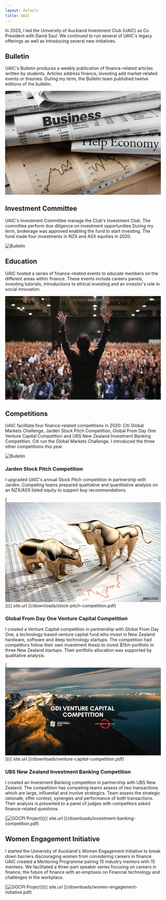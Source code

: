 ```yaml
---
layout: default
title: UAIC
---
```


In 2020, I led the University of Auckland Investment Club (UAIC) as Co President with David Saul. We continued to run several of UAIC's legacy offerings as well as introducing several new initiatives.

## Bulletin
UAIC's Bulletin produces a weekly publication of finance-related articles written by students. Articles address finance, investing add  market-related events or theories. During my term, the Bulletin team published twelve editions of the bulletin.

![ Bulletin](/assets/images/bulletin.jpeg)

## Investment Committee
UAIC's Investment Committee manage the Club's Investment Club. The committee perform due diligence on investment opportunities 
During my term, brokerage was approved enabling the fund to start investing. The fund made four investments in NZX and ASX equities in 2020. 

![ Bulletin](/assets/images/IC.jpeg)

## Education
UAIC hosted a series of finance-related events to educate members on the different areas within finance. These events include careers panels, investing tutorials, introductions to ethical investing and an investor's role in social innovation.

![ Bulletin](/assets/images/education.jpeg)

## Competitions
UAIC facilitate four finance-related competitions in 2020: Citi Global Markets Challenge, Jarden Stock Pitch Competition, Global From Day One Venture Capital Competition and UBS New Zealand Investment Banking Competition. Citi run the Global Markets Challenge. I introduced the three other competitions this year.

![ Bulletin](/assets/images/competition.jpeg)

### Jarden Stock Pitch Competition
I upgraded UAIC's annual Stock Pitch competition in partnership with Jarden. Competing teams prepared qualitative and
quantitative analysis on an NZX/ASX listed equity to support buy recommendations.

[![GOCPI Project](/assets/images/sp.jpeg)]({{ site.url }}/downloads/stock-pitch-competition.pdf)

### Global From Day One Venture Capital Competition
I created a Venture Capital competition in partnership with Global From Day One, a technology-based venture capital fund who invest in
New Zealand hardware, software and deep technology startups. The competition had competitors follow their own investment thesis to invest $15m portfolio in three New Zealand startups. Their portfolio allocation was supported by qualitative analysis.

[![GOCPI Project](/assets/images/VC.png)]({{ site.url }}/downloads/venture-capital-competition.pdf)

### UBS New Zealand Investment Banking Competition
I created an Investment Banking competition in partnership with UBS New Zealand. The competition has competing teams assess of two transactions which are large, influential and involve strategics. Team assess the strategic rationale, offer context, synergies and performance of both transactions. Their analysis is presented to a panel of judges with competitors asked finance-related questions.

[![GOCPI Project](/assets/images/IB.png)]({{ site.url }}/downloads/investment-banking-competition.pdf)

## Women Engagement Initiative

I started the University of Auckland's Women Engagement Initiative to break down barriers discouraging women from considering careers in finance. UAIC created a Mentoring Programme pairing 15 industry mentors with 15 mentees. We facilitated a three-part speaker series focusing on careers in finance, the future of finance with an emphasis on Financial technology and challenges in the workplace. 

[![GOCPI Project](/assets/images/wei.jpeg)]({{ site.url }}/downloads/women-engagement-initiative.pdf)



